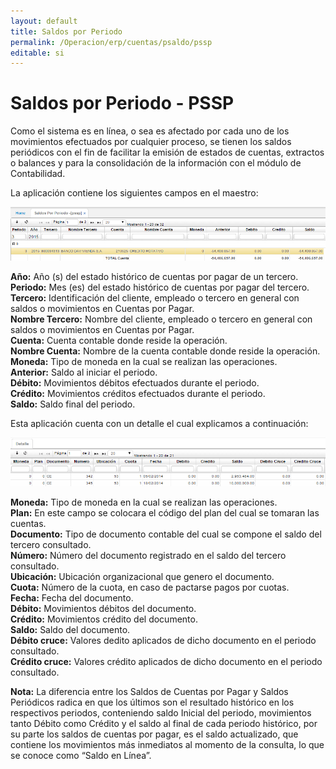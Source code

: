 ```yaml
---
layout: default
title: Saldos por Periodo
permalink: /Operacion/erp/cuentas/psaldo/pssp
editable: si
---
```


# Saldos por Periodo - PSSP

Como el sistema es en línea, o sea es afectado por cada uno de los movimientos efectuados por cualquier proceso, se tienen los saldos periódicos con el fin de facilitar la emisión de estados de cuentas, extractos o balances y para la consolidación de la información con el módulo de Contabilidad.  

La aplicación contiene los siguientes campos en el maestro:  

![](PSSP1.png)

**Año:** Año (s) del estado histórico de cuentas por pagar de un tercero.  
**Periodo:** Mes (es) del estado histórico de cuentas por pagar del tercero.  
**Tercero:** Identificación del cliente, empleado o  tercero en general con saldos o movimientos en Cuentas por Pagar.  
**Nombre Tercero:** Nombre del cliente, empleado o tercero en general con saldos o movimientos en Cuentas por Pagar.  
**Cuenta:** Cuenta contable donde reside la operación.  
**Nombre Cuenta:** Nombre de la cuenta contable donde reside la operación.  
**Moneda:** Tipo de moneda en la cual se realizan las operaciones.  
**Anterior:** Saldo al iniciar el periodo.  
**Débito:** Movimientos débitos efectuados durante el periodo.  
**Crédito:** Movimientos créditos efectuados durante el periodo.  
**Saldo:** Saldo final del periodo.  

Esta aplicación cuenta con un detalle el cual explicamos a continuación:  

![](PSSP2.png)

**Moneda:** Tipo de moneda en la cual se realizan las operaciones.  
**Plan:** En este campo se colocara el código del plan del cual se tomaran las cuentas.  
**Documento:** Tipo de documento contable del cual se compone el saldo del tercero consultado.  
**Número:** Número del documento registrado en el saldo del tercero consultado.  
**Ubicación:** Ubicación organizacional que genero el documento.  
**Cuota:** Número de la cuota, en caso de pactarse pagos por cuotas.  
**Fecha:** Fecha del documento.  
**Débito:** Movimientos débitos del documento.  
**Crédito:** Movimientos crédito del documento.  
**Saldo:** Saldo del documento.  
**Débito cruce:** Valores dedito aplicados de dicho documento en el periodo consultado.  
**Crédito cruce:** Valores crédito aplicados de dicho documento en el periodo consultado.  


**Nota:** La diferencia entre los Saldos de Cuentas por Pagar y Saldos Periódicos radica en que los últimos son el resultado histórico en los respectivos periodos, conteniendo saldo Inicial del periodo, movimientos tanto Débito como Crédito y el saldo al final de cada periodo histórico, por su parte los saldos de cuentas por pagar, es el saldo actualizado, que contiene los movimientos más inmediatos al momento de la consulta, lo que se conoce como  “Saldo en Línea”.

